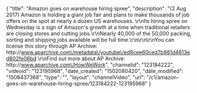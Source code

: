 {
    "title": "Amazon goes on warehouse hiring spree",
    "description": "(2 Aug 2017) Amazon is holding a giant job fair and plans to make thousands of job offers on the spot at nearly a dozen US warehouses. \r\nIts hiring spree on Wednesday is a sign of Amazon's growth at a time when traditional retailers are closing stores and cutting jobs.\r\nNearly 40,000 of the 50,000 packing, sorting and shipping jobs available will be full time.\r\n\r\n\r\nYou can license this story through AP Archive: http:\/\/www.aparchive.com\/metadata\/youtube\/ed8cee60ced7b981d4613ed802fe06bd \r\nFind out more about AP Archive: http:\/\/www.aparchive.com\/HowWeWork",
    "channelid": "123184222",
    "videoid": "123195968",
    "date_created": "1502080420",
    "date_modified": "1508437368",
    "type": "",
    "layout": "channelVideo",
    "url": "\/c1\/amazon-goes-on-warehouse-hiring-spree\/123184222-123195968"
}